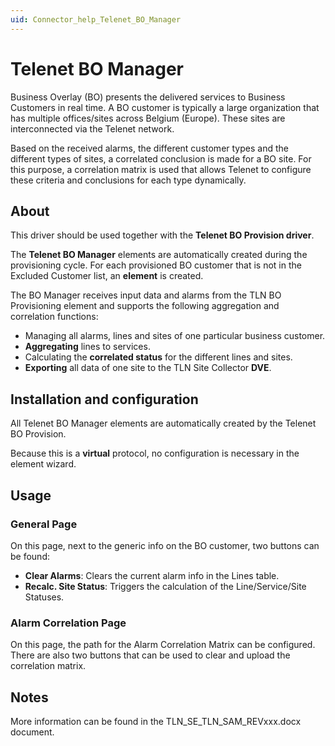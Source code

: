 ```yaml
---
uid: Connector_help_Telenet_BO_Manager
---
```


# Telenet BO Manager

Business Overlay (BO) presents the delivered services to Business Customers in real time. A BO customer is typically a large organization that has multiple offices/sites across Belgium (Europe). These sites are interconnected via the Telenet network.

Based on the received alarms, the different customer types and the different types of sites, a correlated conclusion is made for a BO site. For this purpose, a correlation matrix is used that allows Telenet to configure these criteria and conclusions for each type dynamically.

## About

This driver should be used together with the **Telenet BO Provision driver**.

The **Telenet BO Manager** elements are automatically created during the provisioning cycle. For each provisioned BO customer that is not in the Excluded Customer list, an **element** is created.

The BO Manager receives input data and alarms from the TLN BO Provisioning element and supports the following aggregation and correlation functions:

- Managing all alarms, lines and sites of one particular business customer.
- **Aggregating** lines to services.
- Calculating the **correlated status** for the different lines and sites.
- **Exporting** all data of one site to the TLN Site Collector **DVE**.

## Installation and configuration

All Telenet BO Manager elements are automatically created by the Telenet BO Provision.

Because this is a **virtual** protocol, no configuration is necessary in the element wizard.

## Usage

### General Page

On this page, next to the generic info on the BO customer, two buttons can be found:

- **Clear Alarms**: Clears the current alarm info in the Lines table.
- **Recalc. Site Status**: Triggers the calculation of the Line/Service/Site Statuses.

### Alarm Correlation Page

On this page, the path for the Alarm Correlation Matrix can be configured. There are also two buttons that can be used to clear and upload the correlation matrix.

## Notes

More information can be found in the TLN_SE_TLN_SAM_REVxxx.docx document.
